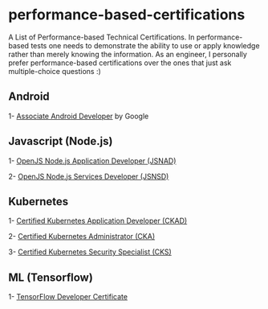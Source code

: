 # performance-based-certifications
A List of Performance-based Technical Certifications. In performance-based tests one needs to demonstrate the ability to use or apply knowledge rather than merely knowing the information. As an engineer, I personally prefer performance-based certifications over the ones that just ask multiple-choice questions :) 

## Android
1- [Associate Android Developer](https://developers.google.com/certification/associate-android-developer#requirements) by Google


## Javascript (Node.js)
1- [OpenJS Node.js Application Developer (JSNAD)](https://training.linuxfoundation.org/certification/jsnad/)

2- [OpenJS Node.js Services Developer (JSNSD)](https://training.linuxfoundation.org/certification/jsnsd/)


## Kubernetes
1- [Certified Kubernetes Application Developer (CKAD)](https://www.cncf.io/certification/ckad/)

2- [Certified Kubernetes Administrator (CKA)](https://www.cncf.io/certification/cka/)

3- [Certified Kubernetes Security Specialist (CKS)](https://www.cncf.io/certification/cks/)


## ML (Tensorflow)
1- [TensorFlow Developer Certificate](https://www.tensorflow.org/certificate)
